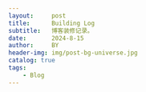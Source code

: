 ```yaml
---
layout:     post
title:      Building Log
subtitle:   博客装修记录。
date:       2024-8-15
author:     BY
header-img: img/post-bg-universe.jpg
catalog: true
tags:
    - Blog
---
```


